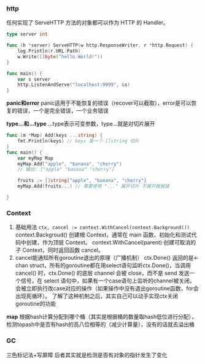 ### http
任何实现了 ServeHTTP 方法的对象都可以作为 HTTP 的 Handler。
```Go
type server int

func (h *server) ServeHTTP(w http.ResponseWriter, r *http.Request) {
	log.Println(r.URL.Path)
	w.Write([]byte("hello World!"))
}

func main() {
	var s server
	http.ListenAndServe("localhost:9999", &s)
}
```

**panic和error**
panic适用于不能恢复的错误（recover可以截取），error是可以恢复的错误，一个是完全错误，一个业务错误

**type...和...type**
...type表示可变参数，type...就是对切片展开
```Go
func (m *Map) Add(keys ...string) {
	fmt.Println(keys) // keys 是一个 []string 切片
}
func main() {
	var myMap Map
	myMap.Add("apple", "banana", "cherry")
	// 输出: ["apple" "banana" "cherry"]

    fruits := []string{"apple", "banana", "cherry"}
    myMap.Add(fruits...) // 需要使用 "..." 展开切片 不展开就报错

}
```
### Context
1. 基础用法
`ctx, cancel := context.WithCancel(context.Background())`
context.Backgroud() 创建根 Context，通常在 main 函数、初始化和测试代码中创建，作为顶层 Context。
context.WithCancel(parent) 创建可取消的子 Context，同时返回函数 cancel。
2. cancel能通知所有goroutine退出的原理（广播机制）
​​ctx.Done() 返回的是<-chan struct，所有的goroutine都在用select语句监听ctx.Done()，当调用 cancel() 时，ctx.Done() 的底层 channel 会被 close，而不是 send 发送一个信号，在 select 语句中，如果有一个case语句上监听的channel被关闭，会被立即执行改case对应的操作（如果操作中没有退出goroutine函数，for会出现死循环）。
了解了这种机制之后，其实自己可以动手实现ctx关闭goroutine的功能

**map**
根据hash计算分配到哪个桶（其实是根据桶的数量取hash低位进行分配），检测topash中是否有hash的高八位相等的（减少计算量），没有的话就去溢出桶

### GC
三色标记法+写屏障
后者其实就是检测是否有对象的指针发生了变化